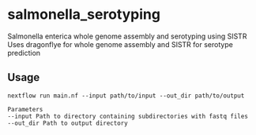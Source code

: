# salmonella_serotyping
Salmonella enterica whole genome assembly and serotyping using SISTR
Uses dragonflye for whole genome assembly and SISTR for serotype prediction

## Usage
```
nextflow run main.nf --input path/to/input --out_dir path/to/output
```
```
Parameters
--input Path to directory containing subdirectories with fastq files
--out_dir Path to output directory
```
